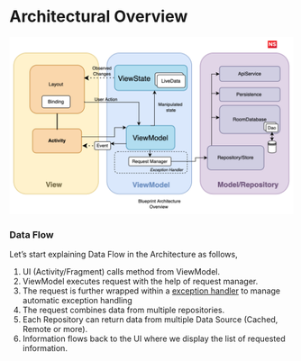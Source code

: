 # Architectural Overview

![arch_diagram.png](./assets/arch-diagram.png)


### Data Flow

Let’s start explaining Data Flow in the Architecture as follows,

1. UI (Activity/Fragment) calls method from ViewModel.
2. ViewModel executes request with the help of request manager.
3. The request is further wrapped within a [exception handler](exception-handling.md) to manage automatic exception handling
4. The request combines data from multiple repositories.
5. Each Repository can return data from multiple Data Source (Cached, Remote or more).
6. Information flows back to the UI where we display the list of requested information.
